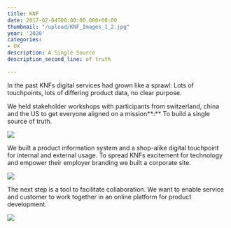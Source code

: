```yaml
---
title: KNF
date: 2017-02-04T00:00:00.000+00:00
thumbnail: "/upload/KNF_Images_1_2.jpg"
year: '2020'
categories:
- UX
description: A Single Source
description_second_line: of truth

---
```

In the past KNFs digital services had grown like a sprawl: Lots of touchpoints, lots of differing product data, no clear purpose.

We held stakeholder workshops with participants from switzerland, china and the US to get everyone aligned on a mission**:** To build a single source of truth.

![](/upload/KNF_Images_9.jpg)

We built a product information system and a shop-alike digital touchpoint for internal and external usage. To spread KNFs excitement for technology and empower their employer branding we built a corporate site.

![](/upload/KNF_Images_8.jpg)

The next step is a tool to facilitate collaboration. We want to enable service and customer to work together in an online platform for product development.

![](/upload/KNF_Images.jpg)